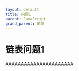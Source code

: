 ```yaml
---
layout: default
title: 问题1
parent: JavaScript
grand_parent: 前端
---
```


# 链表问题1

AAAAAAAAAAAAAAAAAAAAAA